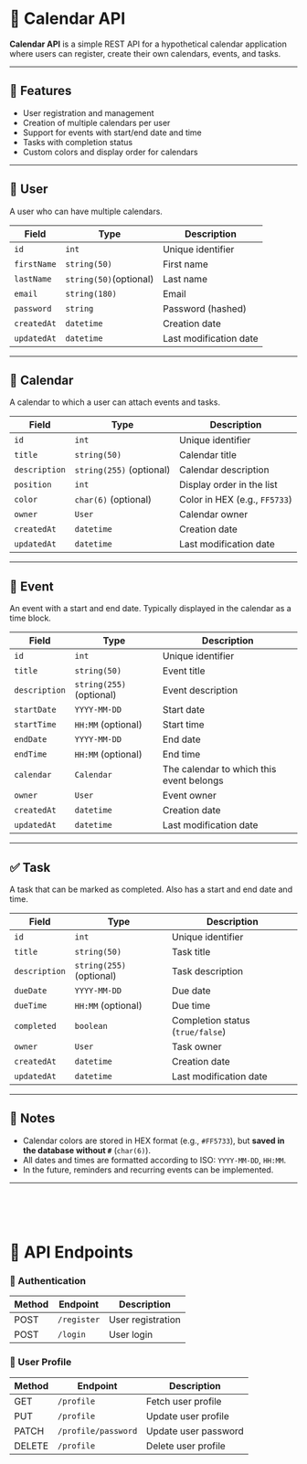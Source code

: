 # 📅 Calendar API

**Calendar API** is a simple REST API for a hypothetical calendar application where users can register, create their own calendars, events, and tasks.

---

## 🚀 Features

-   User registration and management
-   Creation of multiple calendars per user
-   Support for events with start/end date and time
-   Tasks with completion status
-   Custom colors and display order for calendars

---

## 👤 User

A user who can have multiple calendars.

| Field       | Type                   | Description            |
| ----------- | ---------------------- | ---------------------- |
| `id`        | `int`                  | Unique identifier      |
| `firstName` | `string(50)`           | First name             |
| `lastName`  | `string(50)`(optional) | Last name              |
| `email`     | `string(180)`          | Email                  |
| `password`  | `string`               | Password (hashed)      |
| `createdAt` | `datetime`             | Creation date          |
| `updatedAt` | `datetime`             | Last modification date |

---

## 📂 Calendar

A calendar to which a user can attach events and tasks.

| Field         | Type                     | Description                   |
| ------------- | ------------------------ | ----------------------------- |
| `id`          | `int`                    | Unique identifier             |
| `title`       | `string(50)`             | Calendar title                |
| `description` | `string(255)` (optional) | Calendar description          |
| `position`    | `int`                    | Display order in the list     |
| `color`       | `char(6)` (optional)     | Color in HEX (e.g., `FF5733`) |
| `owner`       | `User`                   | Calendar owner                |
| `createdAt`   | `datetime`               | Creation date                 |
| `updatedAt`   | `datetime`               | Last modification date        |

---

## 📆 Event

An event with a start and end date. Typically displayed in the calendar as a time block.

| Field         | Type                     | Description                              |
| ------------- | ------------------------ | ---------------------------------------- |
| `id`          | `int`                    | Unique identifier                        |
| `title`       | `string(50)`             | Event title                              |
| `description` | `string(255)` (optional) | Event description                        |
| `startDate`   | `YYYY-MM-DD`             | Start date                               |
| `startTime`   | `HH:MM` (optional)       | Start time                               |
| `endDate`     | `YYYY-MM-DD`             | End date                                 |
| `endTime`     | `HH:MM` (optional)       | End time                                 |
| `calendar`    | `Calendar`               | The calendar to which this event belongs |
| `owner`       | `User`                   | Event owner                              |
| `createdAt`   | `datetime`               | Creation date                            |
| `updatedAt`   | `datetime`               | Last modification date                   |

---

## ✅ Task

A task that can be marked as completed. Also has a start and end date and time.

| Field         | Type                     | Description                      |
| ------------- | ------------------------ | -------------------------------- |
| `id`          | `int`                    | Unique identifier                |
| `title`       | `string(50)`             | Task title                       |
| `description` | `string(255)` (optional) | Task description                 |
| `dueDate`     | `YYYY-MM-DD`             | Due date                         |
| `dueTime`     | `HH:MM` (optional)       | Due time                         |
| `completed`   | `boolean`                | Completion status (`true/false`) |
| `owner`       | `User`                   | Task owner                       |
| `createdAt`   | `datetime`               | Creation date                    |
| `updatedAt`   | `datetime`               | Last modification date           |

---

## 📎 Notes

-   Calendar colors are stored in HEX format (e.g., `#FF5733`), but **saved in the database without `#`** (`char(6)`).
-   All dates and times are formatted according to ISO: `YYYY-MM-DD`, `HH:MM`.
-   In the future, reminders and recurring events can be implemented.

---

<br><br><br>

# 🔗 API Endpoints

### 🔐 Authentication

| Method | Endpoint    | Description       |
| ------ | ----------- | ----------------- |
| POST   | `/register` | User registration |
| POST   | `/login`    | User login        |

### 👤 User Profile

| Method | Endpoint            | Description          |
| ------ | ------------------- | -------------------- |
| GET    | `/profile`          | Fetch user profile   |
| PUT    | `/profile`          | Update user profile  |
| PATCH  | `/profile/password` | Update user password |
| DELETE | `/profile`          | Delete user profile  |
